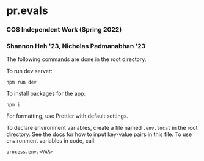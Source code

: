 # pr.evals

### COS Independent Work (Spring 2022)

### Shannon Heh '23, Nicholas Padmanabhan '23

The following commands are done in the root directory.

To run dev server:

```
npm run dev
```

To install packages for the app:

```
npm i
```

For formatting, use Prettier with default settings.

To declare environment variables, create a file named `.env.local` in the root directory. See the [docs](https://nextjs.org/docs/basic-features/environment-variables#loading-environment-variables) for how to input key-value pairs in this file. To use environment variables in code, call:

```
process.env.<VAR>
```
